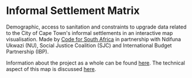 # Informal Settlement Matrix

Demographic, access to sanitation and constraints to upgrade data related to the City of Cape Town's informal settlements in an interactive map visualisation. Made by [Code for South Africa](http://code4sa.org) in partnership with Ndifuna Ukwazi (NU), Social Justice Coalition (SJC) and International Budget Partnership (IBP).

Information about the project as a whole can be found [here](http://code4sa.org/2016/06/22/mapping-sanitation.html). The technical aspect of this map is discussed [here](http://code4sa.org/2016/06/22/creating-an-interactive-story-with-cartodb-and-leaflet.html).